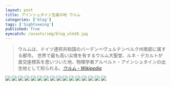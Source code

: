 ```yaml
---
layout: post
title: アインシュタイン生誕の地 ウルム
categories: ['blog']
tags: ['Sightseeing']
published: True
eyecatch: /assets/img/blog_ulm10.jpg
---
```


> ウルムは、ドイツ連邦共和国のバーデン＝ヴュルテンベルク州南部に属する都市。 世界で最も高い尖塔を有するウルム大聖堂、ルネ・デカルトが直交座標系を思いついた地、物理学者アルベルト・アインシュタインの出生地として知られる。<cite>[ウルム - Wikipedia](https://ja.wikipedia.org/wiki/%E3%82%A6%E3%83%AB%E3%83%A0)</cite>

<img src="/assets/img/blog_ulm01.jpg" class="image-on-frame image-fade">

<img src="/assets/img/blog_ulm02.jpg" class="image-on-frame-small image-fade">

<img src="/assets/img/blog_ulm03.jpg" class="image-on-frame image-fade">

<img src="/assets/img/blog_ulm04.jpg" class="image-on-frame image-fade">

<img src="/assets/img/blog_ulm05.jpg" class="image-on-frame image-fade">

<img src="/assets/img/blog_ulm06.jpg" class="image-on-frame image-fade">

<img src="/assets/img/blog_ulm07.jpg" class="image-on-frame image-fade">

<img src="/assets/img/blog_ulm08.jpg" class="image-on-frame image-fade">

<img src="/assets/img/blog_ulm09.jpg" class="image-on-frame image-fade">

<img src="/assets/img/blog_ulm10.jpg" class="image-on-frame image-fade">

<img src="/assets/img/blog_ulm11.jpg" class="image-on-frame image-fade">

<img src="/assets/img/blog_ulm12.jpg" class="image-on-frame image-fade">

<img src="/assets/img/blog_ulm13.jpg" class="image-on-frame image-fade">

<img src="/assets/img/blog_ulm14.jpg" class="image-on-frame image-fade">

<img src="/assets/img/blog_ulm15.jpg" class="image-on-frame image-fade">

<img src="/assets/img/blog_ulm16.jpg" class="image-on-frame image-fade">